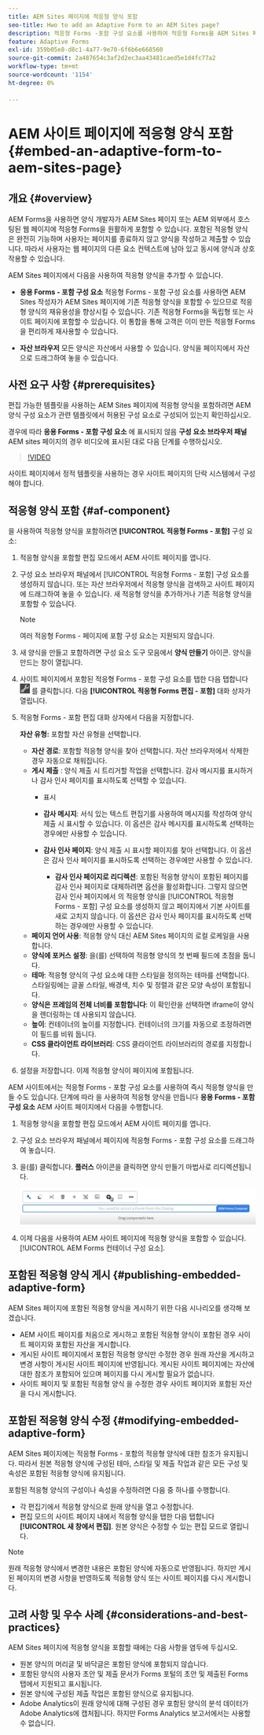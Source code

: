 ```yaml
---
title: AEM Sites 페이지에 적응형 양식 포함
seo-title: Hwo to add an Adaptive Form to an AEM Sites page?
description: 적응형 Forms -포함 구성 요소를 사용하여 적응형 Forms을 AEM Sites 페이지에 추가 또는 포함하여 AEM Sites 페이지를 종료하지 않고 양식을 작성하고 제출할 수 있습니다.
feature: Adaptive Forms
exl-id: 359b05e8-d8c1-4a77-9e70-6f6b6e668560
source-git-commit: 2a487654c3af2d2ec3aa43481caed5e1d4fc77a2
workflow-type: tm+mt
source-wordcount: '1154'
ht-degree: 0%

---
```


# AEM 사이트 페이지에 적응형 양식 포함 {#embed-an-adaptive-form-to-aem-sites-page}

## 개요 {#overview}

AEM Forms을 사용하면 양식 개발자가 AEM Sites 페이지 또는 AEM 외부에서 호스팅된 웹 페이지에 적응형 Forms을 원활하게 포함할 수 있습니다. 포함된 적응형 양식 은 완전히 기능하며 사용자는 페이지를 종료하지 않고 양식을 작성하고 제출할 수 있습니다. 따라서 사용자는 웹 페이지의 다른 요소 컨텍스트에 남아 있고 동시에 양식과 상호 작용할 수 있습니다.



<!-- For information about embedding an Adaptive Form in an external web page, see [Embed Adaptive Form in external web page](/help/forms/using/embed-adaptive-form-external-web-page.md). -->

AEM Sites 페이지에서 다음을 사용하여 적응형 양식을 추가할 수 있습니다.

* **응용 Forms - 포함 구성 요소**
적응형 Forms - 포함 구성 요소를 사용하면 AEM Sites 작성자가 AEM Sites 페이지에 기존 적응형 양식을 포함할 수 있으므로 적응형 양식의 재유용성을 향상시킬 수 있습니다. 기존 적응형 Forms을 독립형 또는 사이트 페이지에 포함할 수 있습니다. 이 통합을 통해 고객은 이미 만든 적응형 Forms을 편리하게 재사용할 수 있습니다.

* **자산 브라우저**
모든 양식은 자산에서 사용할 수 있습니다. 양식을 페이지에서 자산으로 드래그하여 놓을 수 있습니다.

## 사전 요구 사항 {#prerequisites}

편집 가능한 템플릿을 사용하는 AEM Sites 페이지에 적응형 양식을 포함하려면 AEM 양식 구성 요소가 관련 템플릿에서 허용된 구성 요소로 구성되어 있는지 확인하십시오.

경우에 따라 **응용 Forms - 포함 구성 요소** 에 표시되지 않음 **구성 요소 브라우저 패널** AEM sites 페이지의 경우 비디오에 표시된 대로 다음 단계를 수행하십시오.

>[!VIDEO](https://video.tv.adobe.com/v/3410544)

사이트 페이지에서 정적 템플릿을 사용하는 경우 사이트 페이지의 단락 시스템에서 구성해야 합니다.

## 적응형 양식 포함 {#af-component}

을 사용하여 적응형 양식을 포함하려면 **[!UICONTROL 적응형 Forms - 포함]** 구성 요소:

1. 적응형 양식을 포함할 편집 모드에서 AEM 사이트 페이지를 엽니다.
1. 구성 요소 브라우저 패널에서 [!UICONTROL 적응형 Forms - 포함] 구성 요소를 생성하지 않습니다. 또는 자산 브라우저에서 적응형 양식을 검색하고 사이트 페이지에 드래그하여 놓을 수 있습니다. 새 적응형 양식을 추가하거나 기존 적응형 양식을 포함할 수 있습니다.

   >[!NOTE]
   >
   >여러 적응형 Forms - 페이지에 포함 구성 요소는 지원되지 않습니다.

1. 새 양식을 만들고 포함하려면 구성 요소 도구 모음에서 **양식 만들기** 아이콘. 양식을 만드는 창이 열립니다.

1. 사이트 페이지에서 포함된 적응형 Forms - 포함 구성 요소를 탭한 다음 탭합니다 ![settings_icon](assets/settings_icon.png) 를 클릭합니다. 다음 **[!UICONTROL 적응형 Forms 편집 - 포함]** 대화 상자가 열립니다.
1. 적응형 Forms - 포함 편집 대화 상자에서 다음을 지정합니다.

   **자산 유형:** 포함할 자산 유형을 선택합니다.
   * **자산 경로**: 포함할 적응형 양식을 찾아 선택합니다. 자산 브라우저에서 삭제한 경우 자동으로 채워집니다.
   * **게시 제출** : 양식 제출 시 트리거할 작업을 선택합니다. 감사 메시지를 표시하거나 감사 인사 페이지를 표시하도록 선택할 수 있습니다.
      * 표시

      * **감사 메시지**: 서식 있는 텍스트 편집기를 사용하여 메시지를 작성하여 양식 제출 시 표시할 수 있습니다. 이 옵션은 감사 메시지를 표시하도록 선택하는 경우에만 사용할 수 있습니다.
      * **감사 인사 페이지**: 양식 제출 시 표시할 페이지를 찾아 선택합니다. 이 옵션은 감사 인사 페이지를 표시하도록 선택하는 경우에만 사용할 수 있습니다.
         * **감사 인사 페이지로 리디렉션**: 포함된 적응형 양식이 포함된 페이지를 감사 인사 페이지로 대체하려면 옵션을 활성화합니다. 그렇지 않으면 감사 인사 페이지에서 의 적응형 양식을 [!UICONTROL 적응형 Forms - 포함] 구성 요소를 생성하지 않고 페이지에서 기본 사이트를 새로 고치지 않습니다. 이 옵션은 감사 인사 페이지를 표시하도록 선택하는 경우에만 사용할 수 있습니다.
   * **페이지 언어 사용**: 적응형 양식 대신 AEM Sites 페이지의 로컬 로케일을 사용합니다.
   * **양식에 포커스 설정**: 을(를) 선택하여 적응형 양식의 첫 번째 필드에 초점을 둡니다.
   * **테마**: 적응형 양식의 구성 요소에 대한 스타일을 정의하는 테마를 선택합니다. 스타일링에는 글꼴 스타일, 배경색, 치수 및 정렬과 같은 모양 속성이 포함됩니다.
   * **양식은 프레임의 전체 너비를 포함합니다**: 이 확인란을 선택하면 iframe이 양식을 렌더링하는 데 사용되지 않습니다.
   * **높이**: 컨테이너의 높이를 지정합니다. 컨테이너의 크기를 자동으로 조정하려면 이 필드를 비워 둡니다.
   * **CSS 클라이언트 라이브러리**: CSS 클라이언트 라이브러리의 경로를 지정합니다.

1. 설정을 저장합니다. 이제 적응형 양식이 페이지에 포함됩니다.

AEM 사이트에서는 적응형 Forms - 포함 구성 요소를 사용하여 즉시 적응형 양식을 만들 수도 있습니다. 단계에 따라 을 사용하여 적응형 양식을 만듭니다 **응용 Forms - 포함 구성 요소** AEM 사이트 페이지에서 다음을 수행합니다.
1. 적응형 양식을 포함할 편집 모드에서 AEM 사이트 페이지를 엽니다.
1. 구성 요소 브라우저 패널에서 페이지에 적응형 Forms - 포함 구성 요소를 드래그하여 놓습니다.
1. 을(를) 클릭합니다. **플러스** 아이콘을 클릭하면 양식 만들기 마법사로 리디렉션됩니다.

   ![응용 Forms - 포함 구성 요소](/help/forms/assets/aemformcontainer.png)

1. 이제 다음을 사용하여 AEM 사이트 페이지에 적응형 양식을 포함할 수 있습니다. [!UICONTROL AEM Forms 컨테이너 구성 요소].

## 포함된 적응형 양식 게시 {#publishing-embedded-adaptive-form}

AEM Sites 페이지에 포함된 적응형 양식을 게시하기 위한 다음 시나리오를 생각해 보겠습니다.

* AEM 사이트 페이지를 처음으로 게시하고 포함된 적응형 양식이 포함된 경우 사이트 페이지와 포함된 자산을 게시합니다.
* 게시된 사이트 페이지에서 포함된 적응형 양식만 수정한 경우 원래 자산을 게시하고 변경 사항이 게시된 사이트 페이지에 반영됩니다. 게시된 사이트 페이지에는 자산에 대한 참조가 포함되어 있으며 페이지를 다시 게시할 필요가 없습니다.
* 사이트 페이지 및 포함된 적응형 양식 을 수정한 경우 사이트 페이지와 포함된 자산을 다시 게시합니다.

## 포함된 적응형 양식 수정  {#modifying-embedded-adaptive-form}

AEM Sites 페이지에는 적응형 Forms - 포함의 적응형 양식에 대한 참조가 유지됩니다. 따라서 원본 적응형 양식에 구성된 테마, 스타일 및 제출 작업과 같은 모든 구성 및 속성은 포함된 적응형 양식에 유지됩니다.

포함된 적응형 양식의 구성이나 속성을 수정하려면 다음 중 하나를 수행합니다.

* 각 편집기에서 적응형 양식으로 원래 양식을 열고 수정합니다.
* 편집 모드의 사이트 페이지 내에서 적응형 양식을 탭한 다음 탭합니다 **[!UICONTROL 새 창에서 편집]**. 원본 양식은 수정할 수 있는 편집 모드로 열립니다.

>[!NOTE]
>
>원래 적응형 양식에서 변경한 내용은 포함된 양식에 자동으로 반영됩니다. 하지만 게시된 페이지의 변경 사항을 반영하도록 적응형 양식 또는 사이트 페이지를 다시 게시합니다.

## 고려 사항 및 우수 사례 {#considerations-and-best-practices}

AEM Sites 페이지에 적응형 양식을 포함할 때에는 다음 사항을 염두에 두십시오.

* 원본 양식의 머리글 및 바닥글은 포함된 양식에 포함되지 않습니다.
* 포함된 양식의 사용자 초안 및 제출 문서가 Forms 포털의 초안 및 제출된 Forms 탭에서 지원되고 표시됩니다.
* 원본 양식에 구성된 제출 작업은 포함된 양식으로 유지됩니다.
* Adobe Analytics이 원래 양식에 대해 구성된 경우 포함된 양식의 분석 데이터가 Adobe Analytics에 캡처됩니다. 하지만 Forms Analytics 보고서에서는 사용할 수 없습니다.
